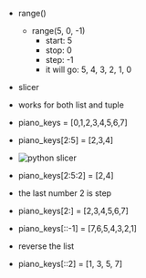 - range()

  - range(5, 0, -1)
    - start: 5
    - stop: 0
    - step: -1
    - it will go: 5, 4, 3, 2, 1, 0

- slicer
- works for both list and tuple
- piano_keys = [0,1,2,3,4,5,6,7]
- piano_keys[2:5] = [2,3,4]
- ![python slicer]()
- piano_keys[2:5:2] = [2,4]
- the last number 2 is step
- piano_keys[2:] = [2,3,4,5,6,7]
- piano_keys[::-1] = [7,6,5,4,3,2,1]
- reverse the list
- piano_keys[::2] = [1, 3, 5, 7]
